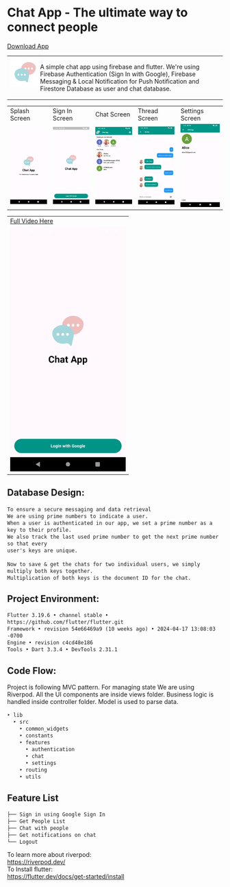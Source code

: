 # Chat App - The ultimate way to connect people

<a href="https://drive.google.com/drive/folders/1yI6kdUbndne59eNw1mCHjkXdqHL7C9R6?usp=sharing" target="_blank">Download App</a>

<table>
  <tr>
    <td>
      <img src="assets/logo.png" height=70 align="left"> 
    <p>
    A simple chat app using firebase and flutter. We're using Firebase Authentication (Sign In with Google), Firebase Messaging & Local Notification for Push Notification and Firestore Database as user and chat database.
    </p>
    </td>

  </tr>
</table>
<table>
  <tr>
     <td>Splash Screen</td>
     <td>Sign In Screen</td>
     <td>Chat Screen</td>
     <td>Thread Screen</td>
      <td>Settings Screen</td>
  </tr>
  <tr>
    <td><img src="assets/screens/splash.png" width=270 ></td>
    <td><img src="assets/screens/auth.png" width=270 ></td>
    <td><img src="assets/screens/chat.png" width=270 ></td>
    <td><img src="assets/screens/thread.png" width=270 ></td>
    <td><img src="assets/screens/settings.png" width=270 ></td>
  </tr>
 </table>

<table>
<tr>
     <td><a href="https://drive.google.com/drive/u/2/folders/1yI6kdUbndne59eNw1mCHjkXdqHL7C9R6" target="_blank">Full Video Here</a>
</td>
     </tr>
 <tr> <td>
 <img src="assets/screens/app_preview.gif" width=270 >
 </td></tr>
</table>

## Database Design:

```
To ensure a secure messaging and data retrieval
We are using prime numbers to indicate a user.
When a user is authenticated in our app, we set a prime number as a key to their profile.
We also track the last used prime number to get the next prime number so that every
user's keys are unique.

Now to save & get the chats for two individual users, we simply multiply both keys together.
Multiplication of both keys is the document ID for the chat.
```

## Project Environment:

```
Flutter 3.19.6 • channel stable • https://github.com/flutter/flutter.git
Framework • revision 54e66469a9 (10 weeks ago) • 2024-04-17 13:08:03 -0700
Engine • revision c4cd48e186
Tools • Dart 3.3.4 • DevTools 2.31.1
```

## Code Flow:

Project is following MVC pattern. For managing state We are using Riverpod. All the UI components are inside views folder. Business logic is handled inside controller folder. Model is used to parse data.

```
‣ lib
  ‣ src
    ‣ common_widgets
    ‣ constants
    ‣ features
      ‣ authentication
      ‣ chat
      ‣ settings
    ‣ routing
    ‣ utils
```

## Feature List

```
├── Sign in using Google Sign In
├── Get People List
├── Chat with people
├── Get notifications on chat
└── Logout
```

To learn more about riverpod:<br>
https://riverpod.dev/<br>
To Install flutter:<br>
https://flutter.dev/docs/get-started/install
